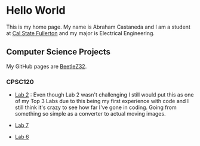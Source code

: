 # Hello World
This is my home page. My name is Abraham Castaneda and I am a student at [Cal State Fullerton](http://www.fullerton.edu/) and my major is Electrical Engineering.

## Computer Science Projects

My GitHub pages are [BeetleZ32](https://github.com/BeetleZ32).

### CPSC120

* [Lab 2](https://github.com/cpsc-pilot-fall-2022/cpsc-120-lab-02-BeetleZ32) : Even though Lab 2 wasn't challenging I still would put this as one of my Top 3 Labs due to this being my first experience with code and I still think it's crazy to see how far I've gone in coding.  Going from something so simple as a converter to actual moving images.
* [Lab 7](https://github.com/cpsc-pilot-fall-2022/cpsc-120-lab-07-abraham-by-self)

* [Lab 6](https://github.com/cpsc-pilot-fall-2022/cpsc-120-lab-06-abraham)

